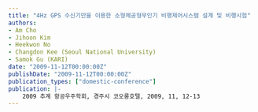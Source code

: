 ```yaml
---
title: "4Hz GPS 수신기만을 이용한 소형체공형무인기 비행제어시스템 설계 및 비행시험"
authors:
- Am Cho
- Jihoon Kim
- Heekwon No
- Changdon Kee (Seoul National University)
- Samok Gu (KARI)
date: "2009-11-12T00:00:00Z"
publishDate: "2009-11-12T00:00:00Z"
publication_types: ["domestic-conference"]
publication: |-
    2009 추계 항공우주학회, 경주시 코오롱호텔, 2009, 11, 12-13
---
```

